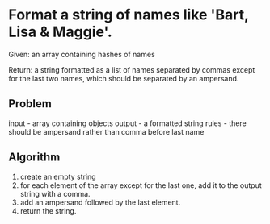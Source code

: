 # Format a string of names like 'Bart, Lisa & Maggie'.
Given: an array containing hashes of names

Return: a string formatted as a list of names separated by commas except for the last two names, which should be separated by an ampersand.

## Problem
input - array containing objects
output - a formatted string
rules - there should be ampersand rather than comma before last name

## Algorithm
1. create an empty string
2. for each element of the array except for the last one, add it to the output string with a comma.
3. add an ampersand followed by the last element.
4. return the string.